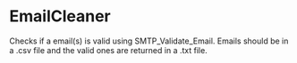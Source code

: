 # EmailCleaner

Checks if a email(s) is valid using SMTP_Validate_Email.
Emails should be in a .csv file and the valid ones are returned in a .txt file.